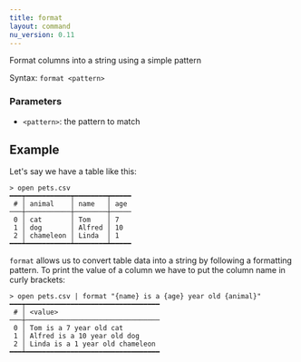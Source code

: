 ```yaml
---
title: format
layout: command
nu_version: 0.11
---
```


Format columns into a string using a simple pattern

Syntax: `format <pattern>`

### Parameters

* `<pattern>`: the pattern to match

## Example

Let's say we have a table like this:

```shell
> open pets.csv
━━━┯━━━━━━━━━━━┯━━━━━━━━┯━━━━━
 # │ animal    │ name   │ age
───┼───────────┼────────┼─────
 0 │ cat       │ Tom    │ 7
 1 │ dog       │ Alfred │ 10
 2 │ chameleon │ Linda  │ 1
━━━┷━━━━━━━━━━━┷━━━━━━━━┷━━━━━
```

`format` allows us to convert table data into a string by following a formatting pattern. To print the value of a column we have to put the column name in curly brackets:

```shell
> open pets.csv | format "{name} is a {age} year old {animal}"
━━━┯━━━━━━━━━━━━━━━━━━━━━━━━━━━━━━━━━
 # │ <value>
───┼─────────────────────────────────
 0 │ Tom is a 7 year old cat
 1 │ Alfred is a 10 year old dog
 2 │ Linda is a 1 year old chameleon
━━━┷━━━━━━━━━━━━━━━━━━━━━━━━━━━━━━━━━
```
